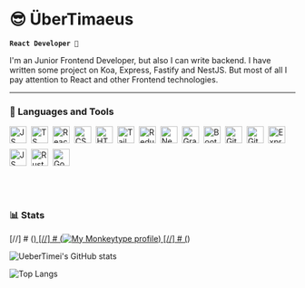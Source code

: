 # 😎 ÜberTimaeus

**`React Developer 🤠`**

I'm an Junior Frontend Developer, but also I can write backend. I have written some project on Koa, Express, Fastify and NestJS. But most of all I pay attention to React and other Frontend technologies.

---

### 🧰 Languages and Tools

<div style="display:flex; flex-direction:column; gap:20px;">
<div style="margin-bottom:0px; display: flex; flex-wrap: wrap; gap:5px; row-gap:10px">
<img align="left" alt="JS" width="30px" style=""  src="https://cdn.jsdelivr.net/gh/devicons/devicon/icons/javascript/javascript-original.svg" />

<img align="left" alt="TS" width="30px" style=""  src="https://cdn.jsdelivr.net/gh/devicons/devicon/icons/typescript/typescript-original.svg" />

<img align="left" alt="React" width="30px" style=""  src="https://cdn.jsdelivr.net/gh/devicons/devicon/icons/react/react-original.svg" />
<img align="left" alt="CSS" width="30px" style=""  src="https://cdn.jsdelivr.net/gh/devicons/devicon/icons/css3/css3-original.svg" />
<img align="left" alt="HTML" width="30px" style=""  src="https://cdn.jsdelivr.net/gh/devicons/devicon/icons/html5/html5-original.svg" />
<img align="left" alt="Tailwind" width="30px" style="" src="https://cdn.jsdelivr.net/gh/devicons/devicon@latest/icons/tailwindcss/tailwindcss-original.svg" />

<img align="left" alt="Redux" width="30px" style=""  src="https://cdn.jsdelivr.net/gh/devicons/devicon/icons/redux/redux-original.svg" />

<img align="left" alt="NextJS" width="30px" style="background:white;"  src="https://cdn.jsdelivr.net/gh/devicons/devicon/icons/nextjs/nextjs-original.svg" />

<img align="left" alt="GraphQL" width="30px" style=""  src="https://cdn.jsdelivr.net/gh/devicons/devicon/icons/graphql/graphql-plain.svg" />

<img align="left" alt="Bootstrap" width="30px" style=""  src="https://cdn.jsdelivr.net/gh/devicons/devicon/icons/bootstrap/bootstrap-original.svg" />

<img align="left" alt="Git" width="30px" style=""  src="https://cdn.jsdelivr.net/gh/devicons/devicon/icons/git/git-original.svg" />

<img align="left" alt="GitHub" width="30px" style="background:white;"  src="https://cdn.jsdelivr.net/gh/devicons/devicon/icons/github/github-original.svg" />

<img align="left" alt="Express" width="30px" style="background:white;"  src="https://cdn.jsdelivr.net/gh/devicons/devicon/icons/express/express-original.svg" />

<img align="left" alt="JS" width="30px" style=""  src="https://cdn.jsdelivr.net/gh/devicons/devicon/icons/webpack/webpack-original.svg" />

<img align="left" alt="Rust" width="30px" style="background-color: white;" src="https://cdn.jsdelivr.net/gh/devicons/devicon@latest/icons/rust/rust-original.svg" />
<img align="left" alt="Go" width="30px" style="" src="https://cdn.jsdelivr.net/gh/devicons/devicon@latest/icons/go/go-original.svg" />

</div>
<br />
</div>

#

### 📊 Stats

[//] # (<a href="https://monkeytype.com/profile/UeberTimaeus">)
[//] # (<img src="https://raw.githubusercontent.com/UeberTimei/UeberTimei/monkeytype-readme/monkeytype-readme-lb.svg" alt="My Monkeytype profile" />)
[//] # (</a>)

![UeberTimei's GitHub stats](https://github-readme-stats.vercel.app/api?username=UeberTimei&show_icons=true&theme=merko)

![Top Langs](https://github-readme-stats.vercel.app/api/top-langs/?username=UeberTimei&theme=marko)

#

